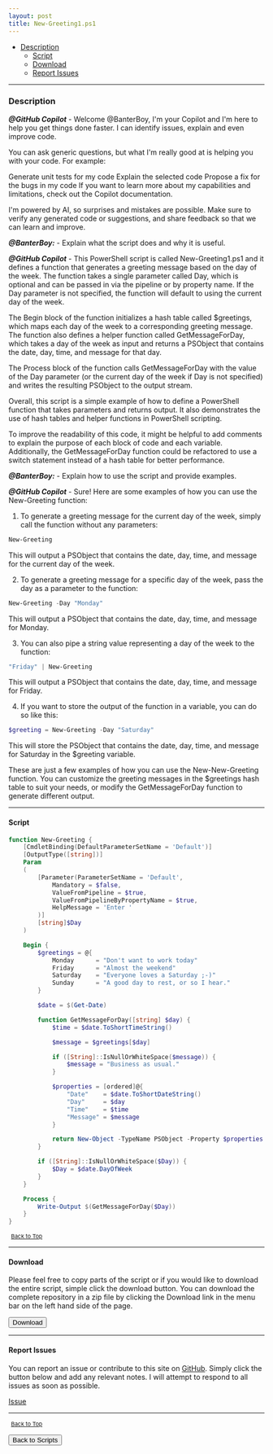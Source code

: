 ```yaml
---
layout: post
title: New-Greeting1.ps1
---
```


- [Description](#description)
  - [Script](#script)
  - [Download](#download)
  - [Report Issues](#report-issues)

---

### Description

**_@GitHub Copilot_** - Welcome @BanterBoy, I'm your Copilot and I'm here to help you get things done faster. I can identify issues, explain and even improve code.

You can ask generic questions, but what I'm really good at is helping you with your code. For example:

Generate unit tests for my code
Explain the selected code
Propose a fix for the bugs in my code
If you want to learn more about my capabilities and limitations, check out the Copilot documentation.

I'm powered by AI, so surprises and mistakes are possible. Make sure to verify any generated code or suggestions, and share feedback so that we can learn and improve.

**_@BanterBoy:_** - Explain what the script does and why it is useful.

**_@GitHub Copilot_** - This PowerShell script is called New-Greeting1.ps1 and it defines a function that generates a greeting message based on the day of the week. The function takes a single parameter called Day, which is optional and can be passed in via the pipeline or by property name. If the Day parameter is not specified, the function will default to using the current day of the week.

The Begin block of the function initializes a hash table called $greetings, which maps each day of the week to a corresponding greeting message. The function also defines a helper function called GetMessageForDay, which takes a day of the week as input and returns a PSObject that contains the date, day, time, and message for that day.

The Process block of the function calls GetMessageForDay with the value of the Day parameter (or the current day of the week if Day is not specified) and writes the resulting PSObject to the output stream.

Overall, this script is a simple example of how to define a PowerShell function that takes parameters and returns output. It also demonstrates the use of hash tables and helper functions in PowerShell scripting.

To improve the readability of this code, it might be helpful to add comments to explain the purpose of each block of code and each variable. Additionally, the GetMessageForDay function could be refactored to use a switch statement instead of a hash table for better performance.

**_@BanterBoy:_** - Explain how to use the script and provide examples.

**_@GitHub Copilot_** - Sure! Here are some examples of how you can use the New-Greeting function:

1. To generate a greeting message for the current day of the week, simply call the function without any parameters:

```powershell
New-Greeting
```

This will output a PSObject that contains the date, day, time, and message for the current day of the week.

2. To generate a greeting message for a specific day of the week, pass the day as a parameter to the function:

```powershell
New-Greeting -Day "Monday"
```

This will output a PSObject that contains the date, day, time, and message for Monday.

3. You can also pipe a string value representing a day of the week to the function:

```powershell
"Friday" | New-Greeting
```

This will output a PSObject that contains the date, day, time, and message for Friday.

4. If you want to store the output of the function in a variable, you can do so like this:

```powershell
$greeting = New-Greeting -Day "Saturday"
```

This will store the PSObject that contains the date, day, time, and message for Saturday in the $greeting variable.

These are just a few examples of how you can use the New-New-Greeting function. You can customize the greeting messages in the $greetings hash table to suit your needs, or modify the GetMessageForDay function to generate different output.

---

#### Script

```powershell
function New-Greeting {
	[CmdletBinding(DefaultParameterSetName = 'Default')]
	[OutputType([string])]
	Param
	(
		[Parameter(ParameterSetName = 'Default',
			Mandatory = $false,
			ValueFromPipeline = $true,
			ValueFromPipelineByPropertyName = $true,
			HelpMessage = 'Enter '
		)]
		[string]$Day
	)

	Begin {
		$greetings = @{
			Monday		= "Don't want to work today"
			Friday  	= "Almost the weekend"
			Saturday 	= "Everyone loves a Saturday ;-)"
			Sunday 		= "A good day to rest, or so I hear."
		}

		$date = $(Get-Date)

		function GetMessageForDay([string] $day) {
			$time = $date.ToShortTimeString()

			$message = $greetings[$day]

			if ([String]::IsNullOrWhiteSpace($message)) {
				$message = "Business as usual."
			}

			$properties = [ordered]@{
				"Date"    = $date.ToShortDateString()
				"Day"     = $day
				"Time"    = $time
				"Message" = $message
			}

			return New-Object -TypeName PSObject -Property $properties
		}

		if ([String]::IsNullOrWhiteSpace($Day)) {
			$Day = $date.DayOfWeek
		}
	}

	Process {
		Write-Output $(GetMessageForDay($Day))
	}
}

```

<span style="font-size:11px;"><a href="#"><i class="fas fa-caret-up" aria-hidden="true" style="color: white; margin-right:5px;"></i>Back to Top</a></span>

---

#### Download

Please feel free to copy parts of the script or if you would like to download the entire script, simple click the download button. You can download the complete repository in a zip file by clicking the Download link in the menu bar on the left hand side of the page.

<button class="btn" type="submit" onclick="window.open('/PowerShell/NewFunctions/New-Greeting1.ps1')">
    <i class="fa fa-cloud-download-alt">
    </i>
        Download
</button>

---

#### Report Issues

You can report an issue or contribute to this site on <a href="https://github.com/BanterBoy/scripts-blog/issues">GitHub</a>. Simply click the button below and add any relevant notes. I will attempt to respond to all issues as soon as possible.

<!-- Place this tag where you want the button to render. -->

<a class="github-button" href="https://github.com/BanterBoy/scripts-blog/issues/new?title=New-Greeting1.ps1&body=There is a problem with this function. Please find details below." data-show-count="true" aria-label="Issue BanterBoy/scripts-blog on GitHub">Issue</a>

---

<span style="font-size:11px;"><a href="#"><i class="fas fa-caret-up" aria-hidden="true" style="color: white; margin-right:5px;"></i>Back to Top</a></span>

<a href="/menu/_pages/scripts.html">
    <button class="btn">
        <i class='fas fa-reply'>
        </i>
            Back to Scripts
    </button>
</a>

[1]: http://ecotrust-canada.github.io/markdown-toc
[2]: https://github.com/googlearchive/code-prettify
